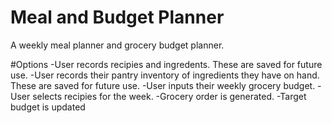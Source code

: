 # Meal and Budget Planner
A weekly meal planner and grocery budget planner.

#Options
-User records recipies and ingredents. These are saved for future use.
-User records their pantry inventory of ingredients they have on hand. These are saved for future use.
-User inputs their weekly grocery budget.
-User selects recipies for the week.
	-Grocery order is generated.
	-Target budget is updated 
